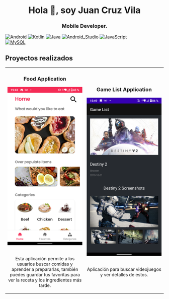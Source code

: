 <!--
**yunagosh7/yunagosh7** is a ✨ _special_ ✨ repository because its `README.md` (this file) appears on your GitHub profile.

Here are some ideas to get you started:

- 🔭 I’m currently working on ...
- 🌱 I’m currently learning ...
- 👯 I’m looking to collaborate on ...
- 🤔 I’m looking for help with ...
- 💬 Ask me about ...
- 📫 How to reach me: ...
- 😄 Pronouns: ...
- ⚡ Fun fact: ...
-->

<h1 align="center">Hola 👋, soy Juan Cruz Vila</h1>
<h3 align="center">Mobile Developer.</h3>


[![Android](https://img.shields.io/badge/Android-3DDC84?style=flat-square&logo=android&logoColor=black&labelColor=3DDC84)]()
[![Kotlin](https://img.shields.io/badge/Kotlin-AE57FA?style=flat-square&logo=kotlin&logoColor=white&labelColor=AE57FA)]()
[![Java](https://img.shields.io/badge/Java-AE57FA?style=flat-square&logo=java&logoColor=white&labelColor=AE57FA)]()
[![Android_Studio](https://img.shields.io/badge/Android_Studio-3DDC84?style=flat-square&logo=android-studio&logoColor=black&labelColor=3DDC84)]()
[![JavaScript](https://img.shields.io/badge/JavaScript-F7DF1E?style=flat-square&logo=javascript&logoColor=black&labelColor=F7DF1E)]()
</br>
[![MySQL](https://img.shields.io/badge/MySQL-279FDF?style=flat-square&logo=mysql&logoColor=white&labelColor=279FDF)]()
</br>


## Proyectos realizados
<table>
<tr>
<td width="50%">
<h3 align="center">Food Application</h3>
<div align="center">
<a href="https://github.com/yunagosh7/food-application" target="_blank"><img src="https://raw.githubusercontent.com/yunagosh7/readme_images/main/Screenshot_20230416-194303.png" width="350" alt="Food Application"></a>
<br>
<br>
<p>Esta aplicación permite a los usuarios buscar comidas y aprender a prepararlas, también puedes guardar tus favoritas para ver la receta y los ingredientes más tarde.</p>
</div>
                                                                                      
</td>

<td width="50%">
<h3 align="center">Game List Application</h3>
<div align="center">                                       
<a href="https://github.com/yunagosh7/game-list-application" target="_blank"><img src="https://raw.githubusercontent.com/yunagosh7/game-list-application/main/readme_images/game_detail.png" width="350" alt="Game List Application"></a>
<br>
<br>
</p>Aplicación para buscar videojuegos y ver detalles de estos.</p>
</div>                                                             
</table>                                                                                 
</div>
<br>
